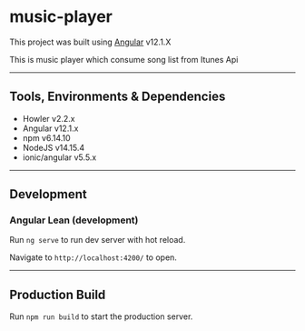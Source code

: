 # music-player

This project was built using [Angular](https://angular.io/)  v12.1.X

This is music player which consume song list from Itunes Api

---
## Tools, Environments & Dependencies
- Howler v2.2.x
- Angular v12.1.x
- npm v6.14.10
- NodeJS v14.15.4
- ionic/angular v5.5.x

---
## Development

### Angular Lean (development)
Run `ng serve` to run dev server with hot reload.

Navigate to `http://localhost:4200/` to open.

---
## Production Build
Run `npm run build` to start the production server.
